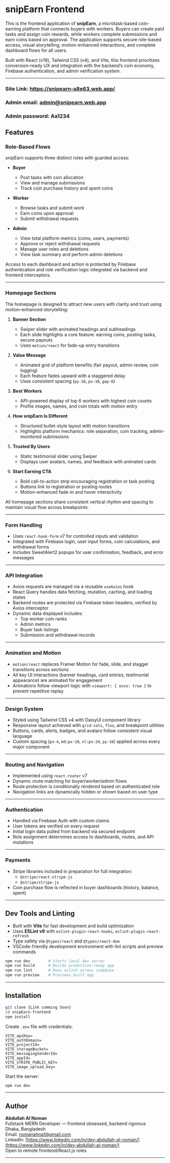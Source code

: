 # snipEarn Frontend

This is the frontend application of **snipEarn**, a microtask-based coin-earning platform that connects buyers with workers. Buyers can create paid tasks and assign coin rewards, while workers complete submissions and earn coins based on approval. The application supports secure role-based access, visual storytelling, motion-enhanced interactions, and complete dashboard flows for all users.

Built with React (v19), Tailwind CSS (v4), and Vite, this frontend prioritizes conversion-ready UX and integration with the backend’s coin economy, Firebase authentication, and admin verification system.

---

### Site Link: https://snipearn-a8e63.web.app/

### Admin email: admin@snipearn.web.app

### Admin password: Aa1234

## Features

### Role-Based Flows

snipEarn supports three distinct roles with guarded access:

- **Buyer**

  - Post tasks with coin allocation
  - View and manage submissions
  - Track coin purchase history and spent coins

- **Worker**

  - Browse tasks and submit work
  - Earn coins upon approval
  - Submit withdrawal requests

- **Admin**
  - View total platform metrics (coins, users, payments)
  - Approve or reject withdrawal requests
  - Manage user roles and deletions
  - View task summary and perform admin deletions

Access to each dashboard and action is protected by Firebase authentication and role verification logic integrated via backend and frontend interceptors.

---

### Homepage Sections

The homepage is designed to attract new users with clarity and trust using motion-enhanced storytelling:

1. **Banner Section**

   - Swiper slider with animated headings and subheadings
   - Each slide highlights a core feature: earning coins, posting tasks, secure payouts
   - Uses `motion/react` for fade-up entry transitions

2. **Value Message**

   - Animated grid of platform benefits (fair payout, admin review, coin logging)
   - Each feature fades upward with a staggered delay
   - Uses consistent spacing (`py-16`, `px-10`, `gap-6`)

3. **Best Workers**

   - API-powered display of top 6 workers with highest coin counts
   - Profile images, names, and coin totals with motion entry

4. **How snipEarn Is Different**

   - Structured bullet-style layout with motion transitions
   - Highlights platform mechanics: role separation, coin tracking, admin-monitored submissions

5. **Trusted By Users**

   - Static testimonial slider using Swiper
   - Displays user avatars, names, and feedback with animated cards

6. **Start Earning CTA**
   - Bold call-to-action strip encouraging registration or task posting
   - Buttons link to registration or posting routes
   - Motion-enhanced fade-in and hover interactivity

All homepage sections share consistent vertical rhythm and spacing to maintain visual flow across breakpoints.

---

### Form Handling

- Uses `react-hook-form` v7 for controlled inputs and validation
- Integrated with Firebase login, user input forms, coin calculations, and withdrawal forms
- Includes SweetAlert2 popups for user confirmation, feedback, and error messages

---

### API Integration

- Axios requests are managed via a reusable `useAxios` hook
- React Query handles data fetching, mutation, caching, and loading states
- Backend routes are protected via Firebase token headers, verified by Axios interceptor
- Dynamic data displayed includes:
  - Top worker coin ranks
  - Admin metrics
  - Buyer task listings
  - Submission and withdrawal records

---

### Animation and Motion

- `motion/react` replaces Framer Motion for fade, slide, and stagger transitions across sections
- All key UI interactions (banner headings, card entries, testimonial appearance) are animated for engagement
- Animations follow viewport logic with `viewport: { once: true }` to prevent repetitive replay

---

### Design System

- Styled using Tailwind CSS v4 with DaisyUI component library
- Responsive layout achieved with `grid-cols`, `flex`, and breakpoint utilities
- Buttons, cards, alerts, badges, and avatars follow consistent visual language
- Custom spacing (`px-4`, `md:px-10`, `xl:px-24`, `py-16`) applied across every major component

---

### Routing and Navigation

- Implemented using `react-router` v7
- Dynamic route matching for buyer/worker/admin flows
- Route protection is conditionally rendered based on authenticated role
- Navigation links are dynamically hidden or shown based on user type

---

### Authentication

- Handled via Firebase Auth with custom claims
- User tokens are verified on every request
- Initial login data pulled from backend via secured endpoint
- Role assignment determines access to dashboards, routes, and API mutations

---

### Payments

- Stripe libraries included in preparation for full integration:
  - `@stripe/react-stripe-js`
  - `@stripe/stripe-js`
- Coin purchase flow is reflected in buyer dashboards (history, balance, spent)

---

## Dev Tools and Linting

- Built with **Vite** for fast development and build optimization
- Uses **ESLint v9** with `eslint-plugin-react-hooks`, `eslint-plugin-react-refresh`
- Type safety via `@types/react` and `@types/react-dom`
- VSCode-friendly development environment with lint scripts and preview commands

```bash
npm run dev        # Starts local dev server
npm run build      # Builds production-ready app
npm run lint       # Runs eslint across codebase
npm run preview    # Previews built app
```

---

## Installation

```bash
git clone {Link comming Soon}
cd snipEarn-frontend
npm install
```

Create `.env` file with credentials:

```env
VITE_apiKey=
VITE_authDomain=
VITE_projectId=
VITE_storageBucket=
VITE_messagingSenderId=
VITE_appId=
VITE_STRIPE_PUBLIC_KEY=
VITE_image_upload_key=
```

Start the server:

```bash
npm run dev
```

---

## Author

**Abdullah Al Noman**  
Fullstack MERN Developer — frontend obsessed, backend rigorous  
Dhaka, Bangladesh  
Email: nomanahnaf@gmail.com  
LinkedIn: [https://www.linkedin.com/in/dev-abdullah-al-noman/](https://www.linkedin.com/in/dev-abdullah-al-noman/)  
Open to remote frontend/React.js roles

---
